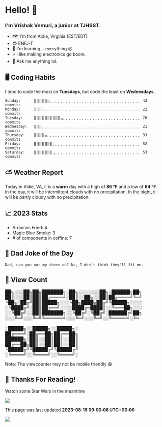 # Hello! 👋

### I'm Vrishak Vemuri, a junior at TJHSST.

- 🗺️ I'm from Aldie, Virginia (EST/EDT)
- 😎 ENFJ-T
- 🌱 I'm learning... everything 😆
- ⚡ I like making electronics go boom.
- 💬 Ask me anything lol.

## 🖥️ Coding Habits

I tend to code the most on **Tuesdays**, but code the least on **Wednesdays**.
```
Sunday:		 ⣿⣿⣿⣿⣿⣶⡀⡀⡀⡀⡀⡀⡀⡀⡀⡀⡀⡀⡀⡀⡀⡀⡀⡀⡀⡀⡀⡀⡀⡀⡀⡀⡀⡀⡀⡀⡀⡀⡀⡀ 42 commits
Monday:		 ⣿⣿⣿⡀⡀⡀⡀⡀⡀⡀⡀⡀⡀⡀⡀⡀⡀⡀⡀⡀⡀⡀⡀⡀⡀⡀⡀⡀⡀⡀⡀⡀⡀⡀⡀⡀⡀⡀⡀⡀ 22 commits
Tuesday:	 ⣿⣿⣿⣿⣿⣿⣿⣿⣿⣿⣤⡀⡀⡀⡀⡀⡀⡀⡀⡀⡀⡀⡀⡀⡀⡀⡀⡀⡀⡀⡀⡀⡀⡀⡀⡀⡀⡀⡀⡀ 78 commits
Wednesday:	 ⣿⣿⣷⡀⡀⡀⡀⡀⡀⡀⡀⡀⡀⡀⡀⡀⡀⡀⡀⡀⡀⡀⡀⡀⡀⡀⡀⡀⡀⡀⡀⡀⡀⡀⡀⡀⡀⡀⡀⡀ 21 commits
Thursday:	 ⣿⣿⣿⣿⣤⡀⡀⡀⡀⡀⡀⡀⡀⡀⡀⡀⡀⡀⡀⡀⡀⡀⡀⡀⡀⡀⡀⡀⡀⡀⡀⡀⡀⡀⡀⡀⡀⡀⡀⡀ 33 commits
Friday:		 ⣿⣿⣿⣿⣿⣿⣿⡀⡀⡀⡀⡀⡀⡀⡀⡀⡀⡀⡀⡀⡀⡀⡀⡀⡀⡀⡀⡀⡀⡀⡀⡀⡀⡀⡀⡀⡀⡀⡀⡀ 52 commits
Saturday:	 ⣿⣿⣿⣿⣿⣿⣿⣀⡀⡀⡀⡀⡀⡀⡀⡀⡀⡀⡀⡀⡀⡀⡀⡀⡀⡀⡀⡀⡀⡀⡀⡀⡀⡀⡀⡀⡀⡀⡀⡀ 53 commits
```

## ⛅ Weather Report
Today in Aldie, VA, it is a **warm** day with a high of **86 °F** and a low of **64 °F**. In the day, it will be intermittent clouds with no precipitation. In the night, it will be partly cloudy with no precipitation.
## 📈 2023 Stats
- Arduinos Fried: 4
- Magic Blue Smoke: 3
- \# of components in coffins: 7
## 🤣 Dad Joke of the Day
``` Dad, can you put my shoes on? No, I don't think they'll fit me. ```
## 👀 View Count

██╗░░░██╗██╗███████╗░██╗░░░░░░░██╗░██████╗██╗
<br/>██║░░░██║██║██╔════╝░██║░░██╗░░██║██╔════╝╚═╝
<br/>╚██╗░██╔╝██║█████╗░░░╚██╗████╗██╔╝╚█████╗░░░░
<br/>░╚████╔╝░██║██╔══╝░░░░████╔═████║░░╚═══██╗░░░
<br/>░░╚██╔╝░░██║███████╗░░╚██╔╝░╚██╔╝░██████╔╝██╗
<br/>░░░╚═╝░░░╚═╝╚══════╝░░░╚═╝░░░╚═╝░░╚═════╝░╚═
<br/>
<br/>░█████╗░░█████╗░░█████╗░
<br/>██╔═══╝░██╔══██╗██╔══██╗
<br/>██████╗░██║░░██║██║░░██║
<br/>██╔══██╗██║░░██║██║░░██║
<br/>╚█████╔╝╚█████╔╝╚█████╔╝
<br/>░╚════╝░░╚════╝░░╚════╝░

 Note: The viewcounter may not be mobile friendly 😅
## 🙏 Thanks For Reading!
Watch some Star Wars in the meantime

![](https://github.com/vninja007/ReadmeUpdater/blob/main/star%20wars.gif)

 This page was last updated **2023-08-16 09:00:08 UTC+00:00**

![](https://komarev.com/ghpvc/?username=vninja007&style=for-the-badge&label=%20&color=FFFFFF)